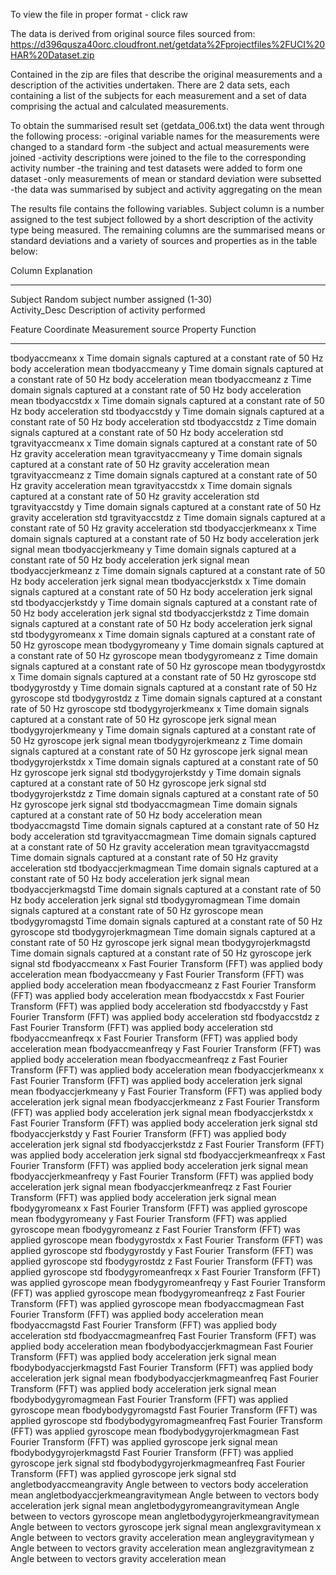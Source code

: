 To view the file in proper format - click raw

The data is derived from original source files sourced from:
https://d396qusza40orc.cloudfront.net/getdata%2Fprojectfiles%2FUCI%20HAR%20Dataset.zip

Contained in the zip are files that describe the original measurements and a description of the activities undertaken.
There are 2 data sets, each containing a list of the subjects for each measurement and a set of data comprising the 
actual and calculated measurements.

To obtain the summarised result set (getdata_006.txt) the data went through the following process:
	-original variable names for the measurements were changed to a standard form
	-the subject and actual measurements were joined
	-activity descriptions were joined to the file to the corresponding activity number
	-the training and test datasets were added to form one dataset
	-only measurements of mean or standard deviation were subsetted
	-the data was summarised by subject and activity aggregating on the mean

The results file contains the following variables. Subject column is a number assigned to the test subject followed by a short description of the activity
type being measured. The remaining columns are the summarised means or standard deviations and a variety of sources and properties as in the table below:


Column				Explanation
------				----------	
Subject				Random subject number assigned (1-30)				
Activity_Desc			Description of activity performed
				
Feature				Coordinate	Measurement source						Property				Function
-------				----------	------------------						--------				--------
tbodyaccmeanx			x		Time domain signals captured at a constant rate of 50 Hz	body acceleration			mean
tbodyaccmeany			y		Time domain signals captured at a constant rate of 50 Hz	body acceleration			mean
tbodyaccmeanz			z		Time domain signals captured at a constant rate of 50 Hz	body acceleration			mean
tbodyaccstdx			x		Time domain signals captured at a constant rate of 50 Hz	body acceleration			std
tbodyaccstdy			y		Time domain signals captured at a constant rate of 50 Hz	body acceleration			std
tbodyaccstdz			z		Time domain signals captured at a constant rate of 50 Hz	body acceleration			std
tgravityaccmeanx		x		Time domain signals captured at a constant rate of 50 Hz	gravity acceleration			mean
tgravityaccmeany		y		Time domain signals captured at a constant rate of 50 Hz	gravity acceleration			mean
tgravityaccmeanz		z		Time domain signals captured at a constant rate of 50 Hz	gravity acceleration			mean
tgravityaccstdx			x		Time domain signals captured at a constant rate of 50 Hz	gravity acceleration			std
tgravityaccstdy			y		Time domain signals captured at a constant rate of 50 Hz	gravity acceleration			std
tgravityaccstdz			z		Time domain signals captured at a constant rate of 50 Hz	gravity acceleration			std
tbodyaccjerkmeanx		x		Time domain signals captured at a constant rate of 50 Hz	body acceleration	jerk signal	mean
tbodyaccjerkmeany		y		Time domain signals captured at a constant rate of 50 Hz	body acceleration	jerk signal	mean
tbodyaccjerkmeanz		z		Time domain signals captured at a constant rate of 50 Hz	body acceleration	jerk signal	mean
tbodyaccjerkstdx		x		Time domain signals captured at a constant rate of 50 Hz	body acceleration	jerk signal	std
tbodyaccjerkstdy		y		Time domain signals captured at a constant rate of 50 Hz	body acceleration	jerk signal	std
tbodyaccjerkstdz		z		Time domain signals captured at a constant rate of 50 Hz	body acceleration	jerk signal	std
tbodygyromeanx			x		Time domain signals captured at a constant rate of 50 Hz	gyroscope				mean
tbodygyromeany			y		Time domain signals captured at a constant rate of 50 Hz	gyroscope				mean
tbodygyromeanz			z		Time domain signals captured at a constant rate of 50 Hz	gyroscope				mean
tbodygyrostdx			x		Time domain signals captured at a constant rate of 50 Hz	gyroscope				std
tbodygyrostdy			y		Time domain signals captured at a constant rate of 50 Hz	gyroscope				std
tbodygyrostdz			z		Time domain signals captured at a constant rate of 50 Hz	gyroscope				std
tbodygyrojerkmeanx		x		Time domain signals captured at a constant rate of 50 Hz	gyroscope	jerk signal		mean
tbodygyrojerkmeany		y		Time domain signals captured at a constant rate of 50 Hz	gyroscope	jerk signal		mean
tbodygyrojerkmeanz		z		Time domain signals captured at a constant rate of 50 Hz	gyroscope	jerk signal		mean
tbodygyrojerkstdx		x		Time domain signals captured at a constant rate of 50 Hz	gyroscope	jerk signal		std
tbodygyrojerkstdy		y		Time domain signals captured at a constant rate of 50 Hz	gyroscope	jerk signal		std
tbodygyrojerkstdz		z		Time domain signals captured at a constant rate of 50 Hz	gyroscope	jerk signal		std
tbodyaccmagmean					Time domain signals captured at a constant rate of 50 Hz	body acceleration			mean
tbodyaccmagstd					Time domain signals captured at a constant rate of 50 Hz	body acceleration			std
tgravityaccmagmean				Time domain signals captured at a constant rate of 50 Hz	gravity acceleration			mean
tgravityaccmagstd				Time domain signals captured at a constant rate of 50 Hz	gravity acceleration			std
tbodyaccjerkmagmean				Time domain signals captured at a constant rate of 50 Hz	body acceleration	jerk signal	mean
tbodyaccjerkmagstd				Time domain signals captured at a constant rate of 50 Hz	body acceleration	jerk signal	std
tbodygyromagmean				Time domain signals captured at a constant rate of 50 Hz	gyroscope				mean
tbodygyromagstd					Time domain signals captured at a constant rate of 50 Hz	gyroscope				std
tbodygyrojerkmagmean				Time domain signals captured at a constant rate of 50 Hz	gyroscope	jerk signal		mean
tbodygyrojerkmagstd				Time domain signals captured at a constant rate of 50 Hz	gyroscope	jerk signal		std
fbodyaccmeanx			x		Fast Fourier Transform (FFT) was applied			body acceleration			mean
fbodyaccmeany			y		Fast Fourier Transform (FFT) was applied			body acceleration			mean
fbodyaccmeanz			z		Fast Fourier Transform (FFT) was applied			body acceleration			mean
fbodyaccstdx			x		Fast Fourier Transform (FFT) was applied			body acceleration			std
fbodyaccstdy			y		Fast Fourier Transform (FFT) was applied			body acceleration			std
fbodyaccstdz			z		Fast Fourier Transform (FFT) was applied			body acceleration			std
fbodyaccmeanfreqx		x		Fast Fourier Transform (FFT) was applied			body acceleration			mean
fbodyaccmeanfreqy		y		Fast Fourier Transform (FFT) was applied			body acceleration			mean
fbodyaccmeanfreqz		z		Fast Fourier Transform (FFT) was applied			body acceleration			mean
fbodyaccjerkmeanx		x		Fast Fourier Transform (FFT) was applied			body acceleration	jerk signal	mean
fbodyaccjerkmeany		y		Fast Fourier Transform (FFT) was applied			body acceleration	jerk signal	mean
fbodyaccjerkmeanz		z		Fast Fourier Transform (FFT) was applied			body acceleration	jerk signal	mean
fbodyaccjerkstdx		x		Fast Fourier Transform (FFT) was applied			body acceleration	jerk signal	std
fbodyaccjerkstdy		y		Fast Fourier Transform (FFT) was applied			body acceleration	jerk signal	std
fbodyaccjerkstdz		z		Fast Fourier Transform (FFT) was applied			body acceleration	jerk signal	std
fbodyaccjerkmeanfreqx		x		Fast Fourier Transform (FFT) was applied			body acceleration	jerk signal	mean
fbodyaccjerkmeanfreqy		y		Fast Fourier Transform (FFT) was applied			body acceleration	jerk signal	mean
fbodyaccjerkmeanfreqz		z		Fast Fourier Transform (FFT) was applied			body acceleration	jerk signal	mean
fbodygyromeanx			x		Fast Fourier Transform (FFT) was applied			gyroscope				mean
fbodygyromeany			y		Fast Fourier Transform (FFT) was applied			gyroscope				mean
fbodygyromeanz			z		Fast Fourier Transform (FFT) was applied			gyroscope				mean
fbodygyrostdx			x		Fast Fourier Transform (FFT) was applied			gyroscope				std
fbodygyrostdy			y		Fast Fourier Transform (FFT) was applied			gyroscope				std
fbodygyrostdz			z		Fast Fourier Transform (FFT) was applied			gyroscope				std
fbodygyromeanfreqx		x		Fast Fourier Transform (FFT) was applied			gyroscope				mean
fbodygyromeanfreqy		y		Fast Fourier Transform (FFT) was applied			gyroscope				mean
fbodygyromeanfreqz		z		Fast Fourier Transform (FFT) was applied			gyroscope				mean
fbodyaccmagmean					Fast Fourier Transform (FFT) was applied			body acceleration			mean
fbodyaccmagstd					Fast Fourier Transform (FFT) was applied			body acceleration			std
fbodyaccmagmeanfreq				Fast Fourier Transform (FFT) was applied			body acceleration			mean
fbodybodyaccjerkmagmean				Fast Fourier Transform (FFT) was applied			body acceleration	jerk signal	mean
fbodybodyaccjerkmagstd				Fast Fourier Transform (FFT) was applied			body acceleration	jerk signal	mean
fbodybodyaccjerkmagmeanfreq			Fast Fourier Transform (FFT) was applied			body acceleration	jerk signal	mean
fbodybodygyromagmean				Fast Fourier Transform (FFT) was applied			gyroscope				mean
fbodybodygyromagstd				Fast Fourier Transform (FFT) was applied			gyroscope				std
fbodybodygyromagmeanfreq			Fast Fourier Transform (FFT) was applied			gyroscope				mean
fbodybodygyrojerkmagmean			Fast Fourier Transform (FFT) was applied			gyroscope	jerk signal		mean
fbodybodygyrojerkmagstd				Fast Fourier Transform (FFT) was applied			gyroscope	jerk signal		std
fbodybodygyrojerkmagmeanfreq			Fast Fourier Transform (FFT) was applied			gyroscope	jerk signal		std
angletbodyaccmeangravity			Angle between to vectors					body acceleration			mean
angletbodyaccjerkmeangravitymean		Angle between to vectors					body acceleration	jerk signal	mean
angletbodygyromeangravitymean			Angle between to vectors					gyroscope				mean
angletbodygyrojerkmeangravitymean		Angle between to vectors					gyroscope	jerk signal		mean
anglexgravitymean		x		Angle between to vectors					gravity acceleration			mean
angleygravitymean		y		Angle between to vectors					gravity acceleration			mean
anglezgravitymean		z		Angle between to vectors					gravity acceleration			mean
